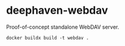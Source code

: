 # deephaven-webdav

Proof-of-concept standalone WebDAV server.

```shell
docker buildx build -t webdav .
```
